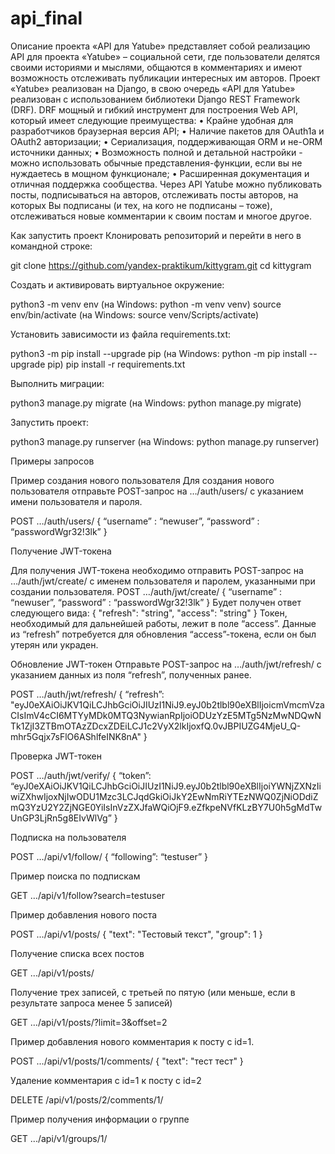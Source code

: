 # api_final
Описание проекта
«API для Yatube» представляет собой реализацию API для проекта «Yatube» – социальной сети, где пользователи делятся своими историями и мыслями, общаются в комментариях и имеют возможность отслеживать публикации интересных им авторов.
Проект «Yatube» реализован на Django, в свою очередь «API для Yatube» реализован с использованием библиотеки Django REST Framework (DRF).
DRF мощный и гибкий инструмент для построения Web API, который имеет следующие преимущества:
•	Крайне удобная для разработчиков браузерная версия API;
•	Наличие пакетов для OAuth1a и OAuth2 авторизации;
•	Сериализация, поддерживающая ORM и не-ORM источники данных;
•	Возможность полной и детальной настройки - можно использовать обычные представления-функции, если вы не нуждаетесь в мощном функционале;
•	Расширенная документация и отличная поддержка сообщества.
Через API Yatube можно публиковать посты, подписываться на авторов, отслеживать посты авторов, на которых Вы подписаны (и тех, на кого не подписаны – тоже), отслеживаться новые комментарии к своим постам и многое другое.



Как запустить проект
Клонировать репозиторий и перейти в него в командной строке:

git clone https://github.com/yandex-praktikum/kittygram.git
cd kittygram

Cоздать и активировать виртуальное окружение:

python3 -m venv env (на Windows: python -m venv venv)
source env/bin/activate (на Windows: source venv/Scripts/activate)

Установить зависимости из файла requirements.txt:

python3 -m pip install --upgrade pip (на Windows: python -m pip install --upgrade pip)
pip install -r requirements.txt

Выполнить миграции:

python3 manage.py migrate (на Windows: python manage.py migrate)

Запустить проект:

python3 manage.py runserver (на Windows: python manage.py runserver)



Примеры запросов

Пример создания нового пользователя
Для создания нового пользователя отправьте POST-запрос на …/auth/users/ с указанием имени пользователя и пароля.

POST …/auth/users/
{
    “username” : “newuser”,
    “password” : “passwordWgr32!3lk”
}


Получение JWT-токена

Для получения JWT-токена необходимо отправить POST-запрос на …/auth/jwt/create/ с именем пользователя и паролем, указанными при создании пользователя.
POST …/auth/jwt/create/
{
    “username” : “newuser”,
    “password” : “passwordWgr32!3lk”
}
Будет получен ответ следующего вида:
{
    "refresh": "string",
    "access": "string"
}
Токен, необходимый для дальнейшей работы, лежит в поле “access”. Данные из “refresh” потребуется для обновления “access”-токена, если он был утерян или украден. 

Обновление JWT-токен
Отправьте POST-запрос на …/auth/jwt/refresh/ с указанием данных из поля “refresh”, полученных ранее.

POST …/auth/jwt/refresh/
{
    “refresh”: "eyJ0eXAiOiJKV1QiLCJhbGciOiJIUzI1NiJ9.eyJ0b2tlbl90eXBlIjoicmVmcmVzaCIsImV4cCI6MTYyMDk0MTQ3NywianRpIjoiODUzYzE5MTg5NzMwNDQwNTk1ZjI3ZTBmOTAzZDcxZDEiLCJ1c2VyX2lkIjoxfQ.0vJBPIUZG4MjeU_Q-mhr5Gqjx7sFlO6AShlfeINK8nA"
}

Проверка JWT-токен

POST …/auth/jwt/verify/
{
    “token”: “eyJ0eXAiOiJKV1QiLCJhbGciOiJIUzI1NiJ9.eyJ0b2tlbl90eXBlIjoiYWNjZXNzIiwiZXhwIjoxNjIwODU1Mzc3LCJqdGkiOiJkY2EwNmRiYTEzNWQ0ZjNiODdiZmQ3YzU2Y2ZjNGE0YiIsInVzZXJfaWQiOjF9.eZfkpeNVfKLzBY7U0h5gMdTwUnGP3LjRn5g8EIvWlVg”
}

Подписка на пользователя

POST …/api/v1/follow/
{
    “following”: “testuser”
}

Пример поиска по подпискам

GET …/api/v1/follow?search=testuser


Пример добавления нового поста

POST .../api/v1/posts/
{
    "text": "Тестовый текст",
    "group": 1
}

Получение списка всех постов

GET .../api/v1/posts/

Получение трех записей, с третьей по пятую (или меньше, если в результате запроса менее 5 записей)

GET …/api/v1/posts/?limit=3&offset=2


Пример добавления нового комментария к посту с id=1.

POST .../api/v1/posts/1/comments/
{
    "text": "тест тест"
}

Удаление комментария с id=1 к посту c id=2

DELETE /api/v1/posts/2/comments/1/

Пример получения информации о группе

GET .../api/v1/groups/1/
